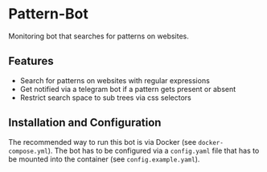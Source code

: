 # Pattern-Bot

Monitoring bot that searches for patterns on websites.

## Features

* Search for patterns on websites with regular expressions
* Get notified via a telegram bot if a pattern gets present or absent
* Restrict search space to sub trees via css selectors

## Installation and Configuration

The recommended way to run this bot is via Docker (see `docker-compose.yml`).
The bot has to be configured via a `config.yaml` file that has to be mounted into the container (see `config.example.yaml`).